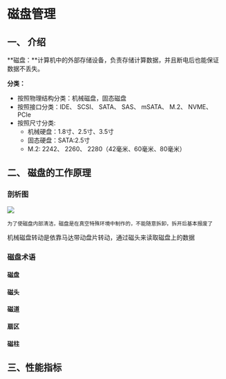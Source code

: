 # 磁盘管理

## 一、 介绍

**磁盘：**计算机中的外部存储设备，负责存储计算数据，并且断电后也能保证数据不丢失。

**分类：**

- 按照物理结构分类：机械磁盘，固态磁盘
- 按照接口分类：IDE、 SCSI、 SATA、 SAS、 mSATA、 M.2、 NVME、 PCIe
- 按照尺寸分类:
  - 机械硬盘：1.8寸、2.5寸、3.5寸
  - 固态硬盘：SATA:2.5寸
  - M.2: 2242、 2260、 2280（42毫米、60毫米、80毫米）

## 二、 磁盘的工作原理

### 剖析图

![](../doc/23.png)

`为了使磁盘内部清洁，磁盘是在真空特殊环境中制作的，不能随意拆卸，拆开后基本报废了`

机械磁盘转动是依靠马达带动盘片转动，通过磁头来读取磁盘上的数据

### 磁盘术语

#### 磁盘

#### 磁头

#### 磁道

#### 扇区

#### 磁柱

## 三、性能指标




